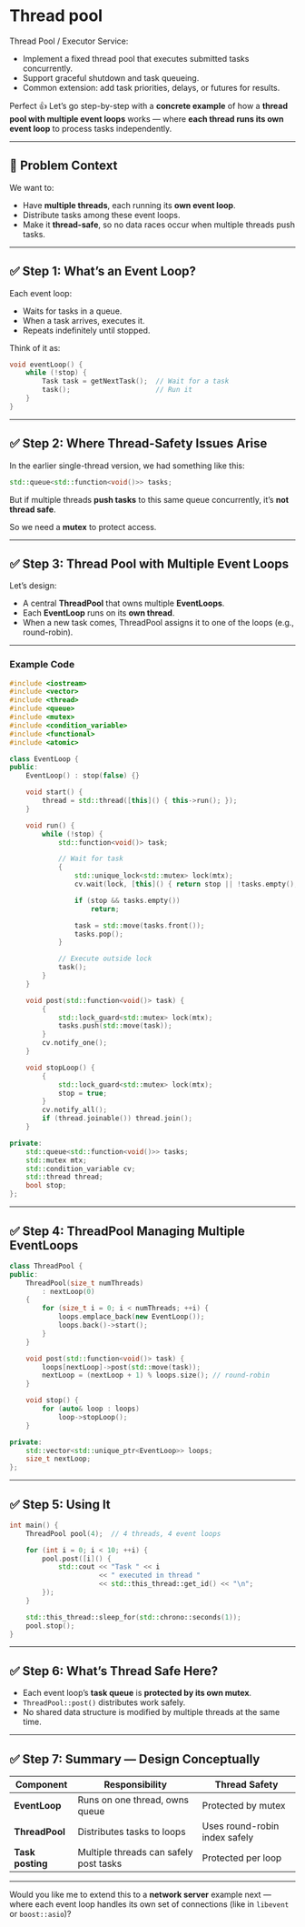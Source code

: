 # Thread pool

Thread Pool / Executor Service:
- Implement a fixed thread pool that executes submitted tasks concurrently.
- Support graceful shutdown and task queueing.
- Common extension: add task priorities, delays, or futures for results.


Perfect 👍 Let’s go step-by-step with a **concrete example** of how a **thread pool with multiple event loops** works — where **each thread runs its own event loop** to process tasks independently.

---

## 🧩 Problem Context

We want to:

* Have **multiple threads**, each running its **own event loop**.
* Distribute tasks among these event loops.
* Make it **thread-safe**, so no data races occur when multiple threads push tasks.

---

## ✅ Step 1: What’s an Event Loop?

Each event loop:

* Waits for tasks in a queue.
* When a task arrives, executes it.
* Repeats indefinitely until stopped.

Think of it as:

```cpp
void eventLoop() {
    while (!stop) {
        Task task = getNextTask();  // Wait for a task
        task();                     // Run it
    }
}
```

---

## ✅ Step 2: Where Thread-Safety Issues Arise

In the earlier single-thread version, we had something like this:

```cpp
std::queue<std::function<void()>> tasks;
```

But if multiple threads **push tasks** to this same queue concurrently, it’s **not thread safe**.

So we need a **mutex** to protect access.

---

## ✅ Step 3: Thread Pool with Multiple Event Loops

Let’s design:

* A central **ThreadPool** that owns multiple **EventLoops**.
* Each **EventLoop** runs on its **own thread**.
* When a new task comes, ThreadPool assigns it to one of the loops (e.g., round-robin).

---

### Example Code

```cpp
#include <iostream>
#include <vector>
#include <thread>
#include <queue>
#include <mutex>
#include <condition_variable>
#include <functional>
#include <atomic>

class EventLoop {
public:
    EventLoop() : stop(false) {}

    void start() {
        thread = std::thread([this]() { this->run(); });
    }

    void run() {
        while (!stop) {
            std::function<void()> task;

            // Wait for task
            {
                std::unique_lock<std::mutex> lock(mtx);
                cv.wait(lock, [this]() { return stop || !tasks.empty(); });

                if (stop && tasks.empty())
                    return;

                task = std::move(tasks.front());
                tasks.pop();
            }

            // Execute outside lock
            task();
        }
    }

    void post(std::function<void()> task) {
        {
            std::lock_guard<std::mutex> lock(mtx);
            tasks.push(std::move(task));
        }
        cv.notify_one();
    }

    void stopLoop() {
        {
            std::lock_guard<std::mutex> lock(mtx);
            stop = true;
        }
        cv.notify_all();
        if (thread.joinable()) thread.join();
    }

private:
    std::queue<std::function<void()>> tasks;
    std::mutex mtx;
    std::condition_variable cv;
    std::thread thread;
    bool stop;
};
```

---

## ✅ Step 4: ThreadPool Managing Multiple EventLoops

```cpp
class ThreadPool {
public:
    ThreadPool(size_t numThreads)
        : nextLoop(0)
    {
        for (size_t i = 0; i < numThreads; ++i) {
            loops.emplace_back(new EventLoop());
            loops.back()->start();
        }
    }

    void post(std::function<void()> task) {
        loops[nextLoop]->post(std::move(task));
        nextLoop = (nextLoop + 1) % loops.size(); // round-robin
    }

    void stop() {
        for (auto& loop : loops)
            loop->stopLoop();
    }

private:
    std::vector<std::unique_ptr<EventLoop>> loops;
    size_t nextLoop;
};
```

---

## ✅ Step 5: Using It

```cpp
int main() {
    ThreadPool pool(4);  // 4 threads, 4 event loops

    for (int i = 0; i < 10; ++i) {
        pool.post([i]() {
            std::cout << "Task " << i
                      << " executed in thread " 
                      << std::this_thread::get_id() << "\n";
        });
    }

    std::this_thread::sleep_for(std::chrono::seconds(1));
    pool.stop();
}
```

---

## ✅ Step 6: What’s Thread Safe Here?

* Each event loop’s **task queue** is **protected by its own mutex**.
* `ThreadPool::post()` distributes work safely.
* No shared data structure is modified by multiple threads at the same time.

---

## ✅ Step 7: Summary — Design Conceptually

| Component        | Responsibility                         | Thread Safety                 |
| ---------------- | -------------------------------------- | ----------------------------- |
| **EventLoop**    | Runs on one thread, owns queue         | Protected by mutex            |
| **ThreadPool**   | Distributes tasks to loops             | Uses round-robin index safely |
| **Task posting** | Multiple threads can safely post tasks | Protected per loop            |

---

Would you like me to extend this to a **network server** example next — where each event loop handles its own set of connections (like in `libevent` or `boost::asio`)?

